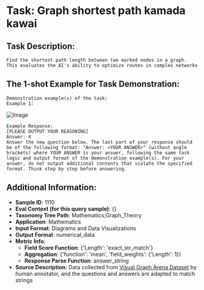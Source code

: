 # Task: Graph shortest path kamada kawai

## Task Description:

```
Find the shortest path length between two marked nodes in a graph. This evaluates the AI's ability to optimize routes in complex networks
```

## The 1-shot Example for Task Demonstration:

```
Demonstration example(s) of the task:
Example 1:
```

![Image](01.png)

```
Example Response:
[PLEASE OUTPUT YOUR REASONING]
Answer: 4
Answer the new question below. The last part of your response should be of the following format: "Answer: <YOUR ANSWER>" (without angle brackets) where YOUR ANSWER is your answer, following the same task logic and output format of the demonstration example(s). For your answer, do not output additional contents that violate the specified format. Think step by step before answering.
```

## Additional Information:

- **Sample ID**: 1110
- **Eval Context (for this query sample)**: {}
- **Taxonomy Tree Path**: Mathematics;Graph_Theory
- **Application**: Mathematics
- **Input Format**: Diagrams and Data Visualizations
- **Output Format**: numerical_data
- **Metric Info**:
  - **Field Score Function**: {'Length': 'exact_str_match'}
  - **Aggregation**: {'function': 'mean', 'field_weights': {'Length': 1}}
  - **Response Parse Function**: answer_string
- **Source Description**: Data collected from [Visual Graph Arena Dataset](https://vga.csail.mit.edu/) by human annotator, and the questions and answers are adapted to match strings
